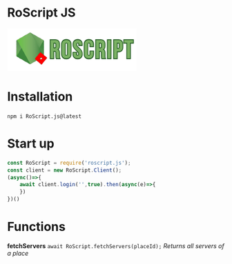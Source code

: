 # RoScript JS
![alt text](https://raw.githubusercontent.com/E-Witz/RoScript.js/main/Images/Untitled%20(3).png)
# Installation

`npm i RoScript.js@latest`

# Start up

```js
const RoScript = require('roscript.js');
const client = new RoScript.Client();
(async()=>{
    await client.login('',true).then(async(e)=>{
    })
})()
```
# Functions
**fetchServers**
`await RoScript.fetchServers(placeId);`
_Returns all servers of a place_
